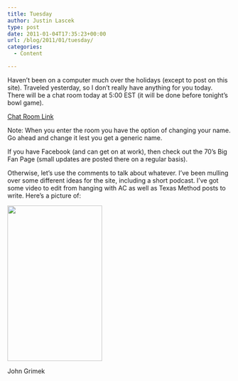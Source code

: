 ```yaml
---
title: Tuesday
author: Justin Lascek
type: post
date: 2011-01-04T17:35:23+00:00
url: /blog/2011/01/tuesday/
categories:
  - Content

---
```

Haven&#8217;t been on a computer much over the holidays (except to post on this site). Traveled yesterday, so I don&#8217;t really have anything for you today. There will be a chat room today at 5:00 EST (it will be done before tonight&#8217;s bowl game).
  
[Chat Room Link][1] 
  
Note: When you enter the room you have the option of changing your name. Go ahead and change it lest you get a generic name.
  

  
If you have Facebook (and can get on at work), then check out the 70&#8217;s Big Fan Page (small updates are posted there on a regular basis).
  

  
Otherwise, let&#8217;s use the comments to talk about whatever. I&#8217;ve been mulling over some different ideas for the site, including a short podcast. I&#8217;ve got some video to edit from hanging with AC as well as Texas Method posts to write. Here&#8217;s a picture of:
  

  


<div id="attachment_3425" style="width: 223px" class="wp-caption aligncenter">
  <a href="/2011/01/jg71.jpg"><img aria-describedby="caption-attachment-3425" data-attachment-id="3425" data-permalink="/blog/2011/01/tuesday/jg71/" data-orig-file="/2011/01/jg71.jpg" data-orig-size="213,350" data-comments-opened="1" data-image-meta="{&quot;aperture&quot;:&quot;0&quot;,&quot;credit&quot;:&quot;&quot;,&quot;camera&quot;:&quot;&quot;,&quot;caption&quot;:&quot;&quot;,&quot;created_timestamp&quot;:&quot;0&quot;,&quot;copyright&quot;:&quot;&quot;,&quot;focal_length&quot;:&quot;0&quot;,&quot;iso&quot;:&quot;0&quot;,&quot;shutter_speed&quot;:&quot;0&quot;,&quot;title&quot;:&quot;&quot;}" data-image-title="jg71" data-image-description="" data-medium-file="/2011/01/jg71.jpg" data-large-file="/2011/01/jg71.jpg" src="/2011/01/jg71.jpg" alt="" title="jg71" width="213" height="350" class="size-full wp-image-3425" /></a>
  
  <p id="caption-attachment-3425" class="wp-caption-text">
    John Grimek
  </p>
</div>

 [1]: http://widget.mibbit.com/?settings=d979218505a306cbee7d9302470fe159&server=irc.synirc.net&channel=%2370sbig
